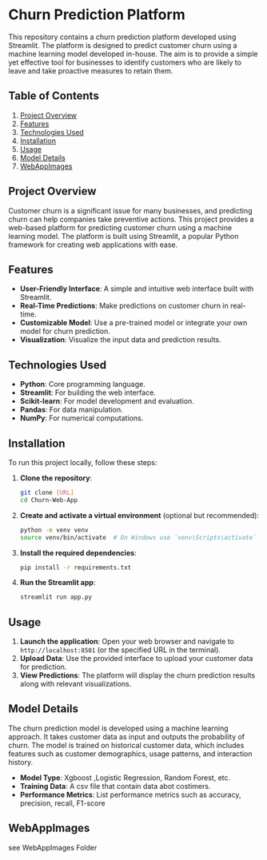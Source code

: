 # Churn Prediction Platform

This repository contains a churn prediction platform developed using Streamlit. The platform is designed to predict customer churn using a machine learning model developed in-house. The aim is to provide a simple yet effective tool for businesses to identify customers who are likely to leave and take proactive measures to retain them.

## Table of Contents

1. [Project Overview](#project-overview)
2. [Features](#features)
3. [Technologies Used](#technologies-used)
4. [Installation](#installation)
5. [Usage](#usage)
6. [Model Details](#model-details)
7. [WebAppImages](#WebAppImages)


## Project Overview

Customer churn is a significant issue for many businesses, and predicting churn can help companies take preventive actions. This project provides a web-based platform for predicting customer churn using a machine learning model. The platform is built using Streamlit, a popular Python framework for creating web applications with ease.

## Features

- **User-Friendly Interface**: A simple and intuitive web interface built with Streamlit.
- **Real-Time Predictions**: Make predictions on customer churn in real-time.
- **Customizable Model**: Use a pre-trained model or integrate your own model for churn prediction.
- **Visualization**: Visualize the input data and prediction results.

## Technologies Used

- **Python**: Core programming language.
- **Streamlit**: For building the web interface.
- **Scikit-learn**: For model development and evaluation.
- **Pandas**: For data manipulation.
- **NumPy**: For numerical computations.

## Installation

To run this project locally, follow these steps:

1. **Clone the repository**:

    ```bash
    git clone [URL]
    cd Churn-Web-App
    ```

2. **Create and activate a virtual environment** (optional but recommended):

    ```bash
    python -m venv venv
    source venv/bin/activate  # On Windows use `venv\Scripts\activate`
    ```

3. **Install the required dependencies**:

    ```bash
    pip install -r requirements.txt
    ```

4. **Run the Streamlit app**:

    ```bash
    streamlit run app.py
    ```

## Usage

1. **Launch the application**: Open your web browser and navigate to `http://localhost:8501` (or the specified URL in the terminal).
2. **Upload Data**: Use the provided interface to upload your customer data for prediction.
3. **View Predictions**: The platform will display the churn prediction results along with relevant visualizations.

## Model Details

The churn prediction model is developed using a machine learning approach. It takes customer data as input and outputs the probability of churn. The model is trained on historical customer data, which includes features such as customer demographics, usage patterns, and interaction history.

- **Model Type**: Xgboost ,Logistic Regression, Random Forest, etc.
- **Training Data**: A csv file that contain data abot costimers.
- **Performance Metrics**: List performance metrics such as accuracy, precision, recall, F1-score

## WebAppImages


see WebAppImages Folder